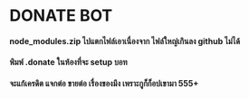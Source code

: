 <h1>DONATE BOT</h1>

<h4>node_modules.zip ไปแตกไฟล์เอาเนื่องจาก ไฟล์ใหญ่เกินลง github ไม่ได้</h4>

<h4>พิมพ์ .donate ในห้องที่จะ setup บอท<h4>
  
<h4>จะแก้เครดิต แจกต่อ ขายต่อ เรื่องของมึง เพราะกูก็ก็อปเขามา 555+<h4>
